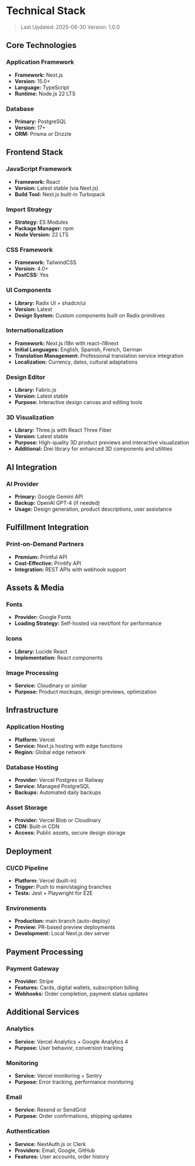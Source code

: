 # Technical Stack

> Last Updated: 2025-08-30
> Version: 1.0.0

## Core Technologies

### Application Framework
- **Framework:** Next.js
- **Version:** 15.0+
- **Language:** TypeScript
- **Runtime:** Node.js 22 LTS

### Database
- **Primary:** PostgreSQL
- **Version:** 17+
- **ORM:** Prisma or Drizzle

## Frontend Stack

### JavaScript Framework
- **Framework:** React
- **Version:** Latest stable (via Next.js)
- **Build Tool:** Next.js built-in Turbopack

### Import Strategy
- **Strategy:** ES Modules
- **Package Manager:** npm
- **Node Version:** 22 LTS

### CSS Framework
- **Framework:** TailwindCSS
- **Version:** 4.0+
- **PostCSS:** Yes

### UI Components
- **Library:** Radix UI + shadcn/ui
- **Version:** Latest
- **Design System:** Custom components built on Radix primitives

### Internationalization
- **Framework:** Next.js i18n with react-i18next
- **Initial Languages:** English, Spanish, French, German
- **Translation Management:** Professional translation service integration
- **Localization:** Currency, dates, cultural adaptations

### Design Editor
- **Library:** Fabric.js
- **Version:** Latest stable
- **Purpose:** Interactive design canvas and editing tools

### 3D Visualization
- **Library:** Three.js with React Three Fiber
- **Version:** Latest stable
- **Purpose:** High-quality 3D product previews and interactive visualization
- **Additional:** Drei library for enhanced 3D components and utilities

## AI Integration

### AI Provider
- **Primary:** Google Gemini API
- **Backup:** OpenAI GPT-4 (if needed)
- **Usage:** Design generation, product descriptions, user assistance

## Fulfillment Integration

### Print-on-Demand Partners
- **Premium:** Printful API
- **Cost-Effective:** Printify API
- **Integration:** REST APIs with webhook support

## Assets & Media

### Fonts
- **Provider:** Google Fonts
- **Loading Strategy:** Self-hosted via next/font for performance

### Icons
- **Library:** Lucide React
- **Implementation:** React components

### Image Processing
- **Service:** Cloudinary or similar
- **Purpose:** Product mockups, design previews, optimization

## Infrastructure

### Application Hosting
- **Platform:** Vercel
- **Service:** Next.js hosting with edge functions
- **Region:** Global edge network

### Database Hosting
- **Provider:** Vercel Postgres or Railway
- **Service:** Managed PostgreSQL
- **Backups:** Automated daily backups

### Asset Storage
- **Provider:** Vercel Blob or Cloudinary
- **CDN:** Built-in CDN
- **Access:** Public assets, secure design storage

## Deployment

### CI/CD Pipeline
- **Platform:** Vercel (built-in)
- **Trigger:** Push to main/staging branches
- **Tests:** Jest + Playwright for E2E

### Environments
- **Production:** main branch (auto-deploy)
- **Preview:** PR-based preview deployments
- **Development:** Local Next.js dev server

## Payment Processing

### Payment Gateway
- **Provider:** Stripe
- **Features:** Cards, digital wallets, subscription billing
- **Webhooks:** Order completion, payment status updates

## Additional Services

### Analytics
- **Service:** Vercel Analytics + Google Analytics 4
- **Purpose:** User behavior, conversion tracking

### Monitoring
- **Service:** Vercel monitoring + Sentry
- **Purpose:** Error tracking, performance monitoring

### Email
- **Service:** Resend or SendGrid
- **Purpose:** Order confirmations, shipping updates

### Authentication
- **Service:** NextAuth.js or Clerk
- **Providers:** Email, Google, GitHub
- **Features:** User accounts, order history